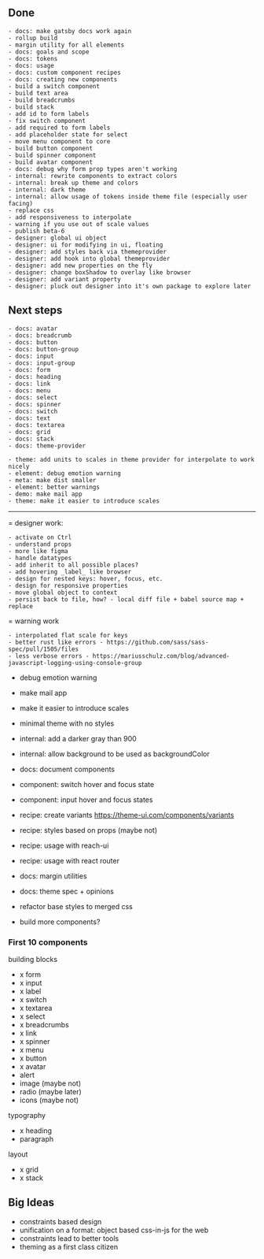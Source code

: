 ## Done

    - docs: make gatsby docs work again
    - rollup build
    - margin utility for all elements
    - docs: goals and scope
    - docs: tokens
    - docs: usage
    - docs: custom component recipes
    - docs: creating new components
    - build a switch component
    - build text area
    - build breadcrumbs
    - build stack
    - add id to form labels
    - fix switch component
    - add required to form labels
    - add placeholder state for select
    - move menu component to core
    - build button component
    - build spinner component
    - build avatar component
    - docs: debug why form prop types aren't working
    - internal: rewrite components to extract colors
    - internal: break up theme and colors
    - internal: dark theme
    - internal: allow usage of tokens inside theme file (especially user facing)
    - replace css
    - add responsiveness to interpolate
    - warning if you use out of scale values
    - publish beta-6
    - designer: global ui object
    - designer: ui for modifying in ui, floating
    - designer: add styles back via themeprovider
    - designer: add hook into global themeprovider
    - designer: add new properties on the fly
    - designer: change boxShadow to overlay like browser
    - designer: add variant property
    - designer: pluck out designer into it's own package to explore later

## Next steps

    - docs: avatar
    - docs: breadcrumb
    - docs: button
    - docs: button-group
    - docs: input
    - docs: input-group
    - docs: form
    - docs: heading
    - docs: link
    - docs: menu
    - docs: select
    - docs: spinner
    - docs: switch
    - docs: text
    - docs: textarea
    - docs: grid
    - docs: stack
    - docs: theme-provider

    - theme: add units to scales in theme provider for interpolate to work nicely
    - element: debug emotion warning
    - meta: make dist smaller
    - element: better warnings
    - demo: make mail app
    - theme: make it easier to introduce scales

---

= designer work:

    - activate on Ctrl
    - understand props
    - more like figma
    - handle datatypes
    - add inherit to all possible places?
    - add hovering _label_ like browser
    - design for nested keys: hover, focus, etc.
    - design for responsive properties
    - move global object to context
    - persist back to file, how? - local diff file + babel source map + replace

= warning work

    - interpolated flat scale for keys
    - better rust like errors - https://github.com/sass/sass-spec/pull/1505/files
    - less verbose errors - https://mariusschulz.com/blog/advanced-javascript-logging-using-console-group

- debug emotion warning
- make mail app
- make it easier to introduce scales

- minimal theme with no styles
- internal: add a darker gray than 900
- internal: allow background to be used as backgroundColor
- docs: document components
- component: switch hover and focus state
- component: input hover and focus states

- recipe: create variants https://theme-ui.com/components/variants
- recipe: styles based on props (maybe not)
- recipe: usage with reach-ui
- recipe: usage with react router

- docs: margin utilities
- docs: theme spec + opinions
- refactor base styles to merged css

- build more components?

### First 10 components

building blocks

- x form
- x input
- x label
- x switch
- x textarea
- x select
- x breadcrumbs
- x link
- x spinner
- x menu
- x button
- x avatar
- alert
- image (maybe not)
- radio (maybe later)
- icons (maybe not)

typography

- x heading
- paragraph

layout

- x grid
- x stack

## Big Ideas

- constraints based design
- unification on a format: object based css-in-js for the web
- constraints lead to better tools
- theming as a first class citizen

